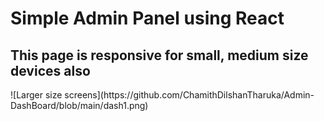 # Simple Admin Panel using React
<h2>This page is responsive for small, medium size devices also</h2>
![Larger size screens](https://github.com/ChamithDilshanTharuka/Admin-DashBoard/blob/main/dash1.png)
